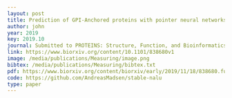 ```yaml
--- 
layout: post
title: Prediction of GPI-Anchored proteins with pointer neural networks
author: john
year: 2019
key: 2019.10
journal: Submitted to PROTEINS: Structure, Function, and Bioinformatics
link: https://www.biorxiv.org/content/10.1101/838680v1
image: /media/publications/Measuring/image.png
bibtex: /media/publications/Measuring/bibtex.txt
pdf: https://www.biorxiv.org/content/biorxiv/early/2019/11/18/838680.full.pdf
code: https://github.com/AndreasMadsen/stable-nalu
type: paper
---
```

